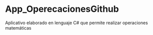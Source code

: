 # App_OperecacionesGithub
Aplicativo elaborado en lenguaje C# que permite realizar operaciones matemáticas
